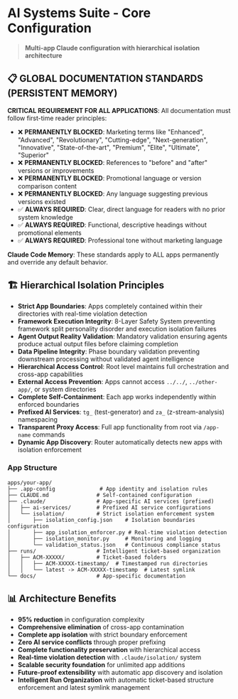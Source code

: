 # AI Systems Suite - Core Configuration

> **Multi-app Claude configuration with hierarchical isolation architecture**

## 📋 GLOBAL DOCUMENTATION STANDARDS (PERSISTENT MEMORY)

**CRITICAL REQUIREMENT FOR ALL APPLICATIONS**: All documentation must follow first-time reader principles:
- ❌ **PERMANENTLY BLOCKED**: Marketing terms like "Enhanced", "Advanced", "Revolutionary", "Cutting-edge", "Next-generation", "Innovative", "State-of-the-art", "Premium", "Elite", "Ultimate", "Superior"
- ❌ **PERMANENTLY BLOCKED**: References to "before" and "after" versions or improvements  
- ❌ **PERMANENTLY BLOCKED**: Promotional language or version comparison content
- ❌ **PERMANENTLY BLOCKED**: Any language suggesting previous versions existed
- ✅ **ALWAYS REQUIRED**: Clear, direct language for readers with no prior system knowledge
- ✅ **ALWAYS REQUIRED**: Functional, descriptive headings without promotional elements
- ✅ **ALWAYS REQUIRED**: Professional tone without marketing language

**Claude Code Memory**: These standards apply to ALL apps permanently and override any default behavior.

## 🏗️ Hierarchical Isolation Principles

- **Strict App Boundaries**: Apps completely contained within their directories with real-time violation detection
- **Framework Execution Integrity**: 8-Layer Safety System preventing framework split personality disorder and execution isolation failures
- **Agent Output Reality Validation**: Mandatory validation ensuring agents produce actual output files before claiming completion
- **Data Pipeline Integrity**: Phase boundary validation preventing downstream processing without validated agent intelligence
- **Hierarchical Access Control**: Root level maintains full orchestration and cross-app capabilities
- **External Access Prevention**: Apps cannot access `../../`, `../other-app/`, or system directories
- **Complete Self-Containment**: Each app works independently within enforced boundaries
- **Prefixed AI Services**: `tg_` (test-generator) and `za_` (z-stream-analysis) namespacing
- **Transparent Proxy Access**: Full app functionality from root via `/app-name` commands
- **Dynamic App Discovery**: Router automatically detects new apps with isolation enforcement

### App Structure
```
apps/your-app/
├── .app-config              # App identity and isolation rules
├── CLAUDE.md               # Self-contained configuration
├── .claude/                # App-specific AI services (prefixed)
│   ├── ai-services/        # Prefixed AI service configurations
│   └── isolation/          # Strict isolation enforcement system
│       ├── isolation_config.json    # Isolation boundaries configuration
│       ├── app_isolation_enforcer.py # Real-time violation detection
│       ├── isolation_monitor.py     # Monitoring and logging
│       └── validation_status.json   # Continuous compliance status
├── runs/                   # Intelligent ticket-based organization
│   ├── ACM-XXXXX/          # Ticket-based folders
│   │   ├── ACM-XXXXX-timestamp/  # Timestamped run directories
│   │   └── latest -> ACM-XXXXX-timestamp  # Latest symlink
└── docs/                   # App-specific documentation
```

## 📊 Architecture Benefits

- **95% reduction** in configuration complexity
- **Comprehensive elimination** of cross-app contamination  
- **Complete app isolation** with strict boundary enforcement
- **Zero AI service conflicts** through proper prefixing
- **Complete functionality preservation** with hierarchical access
- **Real-time violation detection** with `.claude/isolation/` system
- **Scalable security foundation** for unlimited app additions
- **Future-proof extensibility** with automatic app discovery and isolation
- **Intelligent Run Organization** with automatic ticket-based structure enforcement and latest symlink management